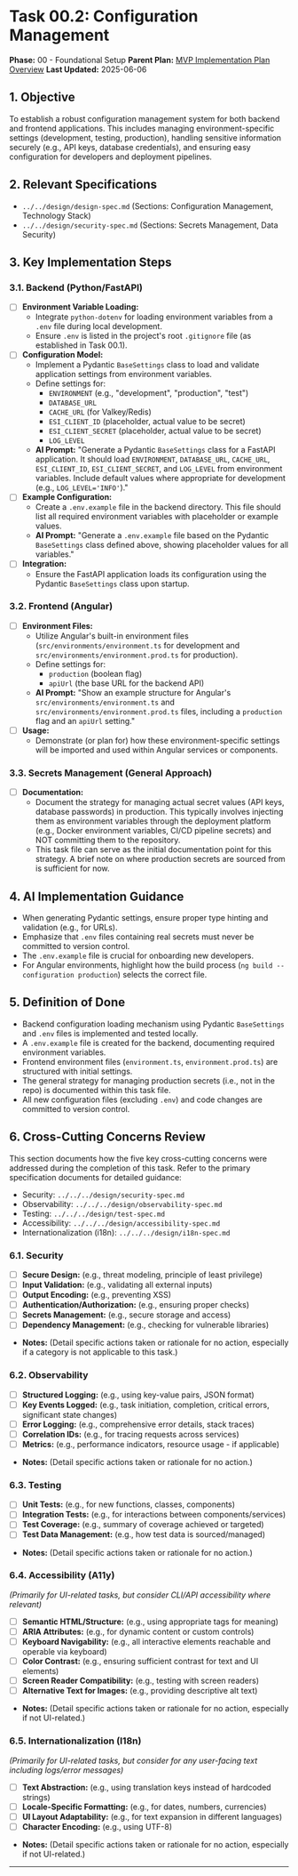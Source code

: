 # Task 00.2: Configuration Management

**Phase:** 00 - Foundational Setup
**Parent Plan:** [MVP Implementation Plan Overview](../00-mvp-implementation-plan-overview.md)
**Last Updated:** 2025-06-06

## 1. Objective

To establish a robust configuration management system for both backend and frontend applications. This includes managing environment-specific settings (development, testing, production), handling sensitive information securely (e.g., API keys, database credentials), and ensuring easy configuration for developers and deployment pipelines.

## 2. Relevant Specifications

*   `../../design/design-spec.md` (Sections: Configuration Management, Technology Stack)
*   `../../design/security-spec.md` (Sections: Secrets Management, Data Security)

## 3. Key Implementation Steps

### 3.1. Backend (Python/FastAPI)

*   [ ] **Environment Variable Loading:**
    *   Integrate `python-dotenv` for loading environment variables from a `.env` file during local development.
    *   Ensure `.env` is listed in the project's root `.gitignore` file (as established in Task 00.1).
*   [ ] **Configuration Model:**
    *   Implement a Pydantic `BaseSettings` class to load and validate application settings from environment variables.
    *   Define settings for:
        *   `ENVIRONMENT` (e.g., "development", "production", "test")
        *   `DATABASE_URL`
        *   `CACHE_URL` (for Valkey/Redis)
        *   `ESI_CLIENT_ID` (placeholder, actual value to be secret)
        *   `ESI_CLIENT_SECRET` (placeholder, actual value to be secret)
        *   `LOG_LEVEL`
    *   **AI Prompt:** "Generate a Pydantic `BaseSettings` class for a FastAPI application. It should load `ENVIRONMENT`, `DATABASE_URL`, `CACHE_URL`, `ESI_CLIENT_ID`, `ESI_CLIENT_SECRET`, and `LOG_LEVEL` from environment variables. Include default values where appropriate for development (e.g., `LOG_LEVEL='INFO'`)."
*   [ ] **Example Configuration:**
    *   Create a `.env.example` file in the backend directory. This file should list all required environment variables with placeholder or example values.
    *   **AI Prompt:** "Generate a `.env.example` file based on the Pydantic `BaseSettings` class defined above, showing placeholder values for all variables."
*   [ ] **Integration:**
    *   Ensure the FastAPI application loads its configuration using the Pydantic `BaseSettings` class upon startup.

### 3.2. Frontend (Angular)

*   [ ] **Environment Files:**
    *   Utilize Angular's built-in environment files (`src/environments/environment.ts` for development and `src/environments/environment.prod.ts` for production).
    *   Define settings for:
        *   `production` (boolean flag)
        *   `apiUrl` (the base URL for the backend API)
    *   **AI Prompt:** "Show an example structure for Angular's `src/environments/environment.ts` and `src/environments/environment.prod.ts` files, including a `production` flag and an `apiUrl` setting."
*   [ ] **Usage:**
    *   Demonstrate (or plan for) how these environment-specific settings will be imported and used within Angular services or components.

### 3.3. Secrets Management (General Approach)

*   [ ] **Documentation:**
    *   Document the strategy for managing actual secret values (API keys, database passwords) in production. This typically involves injecting them as environment variables through the deployment platform (e.g., Docker environment variables, CI/CD pipeline secrets) and NOT committing them to the repository.
    *   This task file can serve as the initial documentation point for this strategy. A brief note on where production secrets are sourced from is sufficient for now.

## 4. AI Implementation Guidance

*   When generating Pydantic settings, ensure proper type hinting and validation (e.g., for URLs).
*   Emphasize that `.env` files containing real secrets must never be committed to version control.
*   The `.env.example` file is crucial for onboarding new developers.
*   For Angular environments, highlight how the build process (`ng build --configuration production`) selects the correct file.

## 5. Definition of Done

*   Backend configuration loading mechanism using Pydantic `BaseSettings` and `.env` files is implemented and tested locally.
*   A `.env.example` file is created for the backend, documenting required environment variables.
*   Frontend environment files (`environment.ts`, `environment.prod.ts`) are structured with initial settings.
*   The general strategy for managing production secrets (i.e., not in the repo) is documented within this task file.
*   All new configuration files (excluding `.env`) and code changes are committed to version control.

## 6. Cross-Cutting Concerns Review

This section documents how the five key cross-cutting concerns were addressed during the completion of this task. Refer to the primary specification documents for detailed guidance:
*   Security: `../../../design/security-spec.md`
*   Observability: `../../../design/observability-spec.md`
*   Testing: `../../../design/test-spec.md`
*   Accessibility: `../../../design/accessibility-spec.md`
*   Internationalization (i18n): `../../../design/i18n-spec.md`

### 6.1. Security
*   [ ] **Secure Design:** (e.g., threat modeling, principle of least privilege)
*   [ ] **Input Validation:** (e.g., validating all external inputs)
*   [ ] **Output Encoding:** (e.g., preventing XSS)
*   [ ] **Authentication/Authorization:** (e.g., ensuring proper checks)
*   [ ] **Secrets Management:** (e.g., secure storage and access)
*   [ ] **Dependency Management:** (e.g., checking for vulnerable libraries)
*   **Notes:** (Detail specific actions taken or rationale for no action, especially if a category is not applicable to this task.)

### 6.2. Observability
*   [ ] **Structured Logging:** (e.g., using key-value pairs, JSON format)
*   [ ] **Key Events Logged:** (e.g., task initiation, completion, critical errors, significant state changes)
*   [ ] **Error Logging:** (e.g., comprehensive error details, stack traces)
*   [ ] **Correlation IDs:** (e.g., for tracing requests across services)
*   [ ] **Metrics:** (e.g., performance indicators, resource usage - if applicable)
*   **Notes:** (Detail specific actions taken or rationale for no action.)

### 6.3. Testing
*   [ ] **Unit Tests:** (e.g., for new functions, classes, components)
*   [ ] **Integration Tests:** (e.g., for interactions between components/services)
*   [ ] **Test Coverage:** (e.g., summary of coverage achieved or targeted)
*   [ ] **Test Data Management:** (e.g., how test data is sourced/managed)
*   **Notes:** (Detail specific actions taken or rationale for no action.)

### 6.4. Accessibility (A11y)
*(Primarily for UI-related tasks, but consider CLI/API accessibility where relevant)*
*   [ ] **Semantic HTML/Structure:** (e.g., using appropriate tags for meaning)
*   [ ] **ARIA Attributes:** (e.g., for dynamic content or custom controls)
*   [ ] **Keyboard Navigability:** (e.g., all interactive elements reachable and operable via keyboard)
*   [ ] **Color Contrast:** (e.g., ensuring sufficient contrast for text and UI elements)
*   [ ] **Screen Reader Compatibility:** (e.g., testing with screen readers)
*   [ ] **Alternative Text for Images:** (e.g., providing descriptive alt text)
*   **Notes:** (Detail specific actions taken or rationale for no action, especially if not UI-related.)

### 6.5. Internationalization (I18n)
*(Primarily for UI-related tasks, but consider for any user-facing text including logs/error messages)*
*   [ ] **Text Abstraction:** (e.g., using translation keys instead of hardcoded strings)
*   [ ] **Locale-Specific Formatting:** (e.g., for dates, numbers, currencies)
*   [ ] **UI Layout Adaptability:** (e.g., for text expansion in different languages)
*   [ ] **Character Encoding:** (e.g., using UTF-8)
*   **Notes:** (Detail specific actions taken or rationale for no action, especially if not UI-related.)

---
<!-- This section should be placed before any final "Task Completion Checklist" or similar concluding remarks. -->
